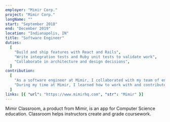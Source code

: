 ```yaml
---
employer: "Mimir Corp."
project: "Mimir Corp."
longName: ""
start: "September 2018"
end: "December 2019"
location: "Indianapolis, IN"
title: "Software Engineer"
duties:
  [
    "Build and ship features with React and Rails",
    "Write integration tests and Ruby unit tests to validate work",
    "Collaborate in architecture and design decisions",
  ]
contribution:
  [
    "As a software engineer at Mimir, I collaborated with my team of engineers and product designers in planning the architecture of the Classroom app, in addition to designing and building various features.",
    "During my time at Mimir, I learned how to work with and contribute to a Rails back end, partnered with others to build an IDE for web projects, and pushed various other features.",
  ]
links: [{ "url": "https://www.mimirhq.com", "str": "Mimir" }]
---
```


Mimir Classroom, a product from Mimir, is an app for Computer Science education. Classroom helps instructors create and grade coursework.
